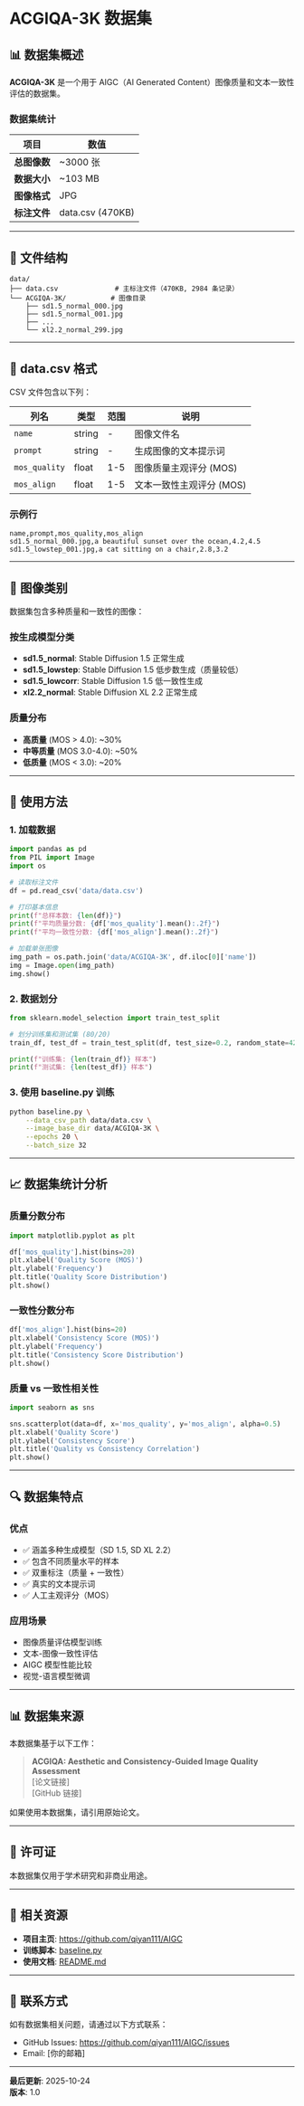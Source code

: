 # ACGIQA-3K 数据集

## 📊 数据集概述

**ACGIQA-3K** 是一个用于 AIGC（AI Generated Content）图像质量和文本一致性评估的数据集。

### 数据集统计

| 项目 | 数值 |
|------|------|
| **总图像数** | ~3000 张 |
| **数据大小** | ~103 MB |
| **图像格式** | JPG |
| **标注文件** | data.csv (470KB) |

---

## 📁 文件结构

```
data/
├── data.csv              # 主标注文件（470KB, 2984 条记录）
└── ACGIQA-3K/           # 图像目录
    ├── sd1.5_normal_000.jpg
    ├── sd1.5_normal_001.jpg
    ├── ...
    └── xl2.2_normal_299.jpg
```

---

## 📝 data.csv 格式

CSV 文件包含以下列：

| 列名 | 类型 | 范围 | 说明 |
|------|------|------|------|
| `name` | string | - | 图像文件名 |
| `prompt` | string | - | 生成图像的文本提示词 |
| `mos_quality` | float | 1-5 | 图像质量主观评分 (MOS) |
| `mos_align` | float | 1-5 | 文本一致性主观评分 (MOS) |

### 示例行

```csv
name,prompt,mos_quality,mos_align
sd1.5_normal_000.jpg,a beautiful sunset over the ocean,4.2,4.5
sd1.5_lowstep_001.jpg,a cat sitting on a chair,2.8,3.2
```

---

## 🎨 图像类别

数据集包含多种质量和一致性的图像：

### 按生成模型分类
- **sd1.5_normal**: Stable Diffusion 1.5 正常生成
- **sd1.5_lowstep**: Stable Diffusion 1.5 低步数生成（质量较低）
- **sd1.5_lowcorr**: Stable Diffusion 1.5 低一致性生成
- **xl2.2_normal**: Stable Diffusion XL 2.2 正常生成

### 质量分布
- **高质量** (MOS > 4.0): ~30%
- **中等质量** (MOS 3.0-4.0): ~50%
- **低质量** (MOS < 3.0): ~20%

---

## 🚀 使用方法

### 1. 加载数据

```python
import pandas as pd
from PIL import Image
import os

# 读取标注文件
df = pd.read_csv('data/data.csv')

# 打印基本信息
print(f"总样本数: {len(df)}")
print(f"平均质量分数: {df['mos_quality'].mean():.2f}")
print(f"平均一致性分数: {df['mos_align'].mean():.2f}")

# 加载单张图像
img_path = os.path.join('data/ACGIQA-3K', df.iloc[0]['name'])
img = Image.open(img_path)
img.show()
```

### 2. 数据划分

```python
from sklearn.model_selection import train_test_split

# 划分训练集和测试集 (80/20)
train_df, test_df = train_test_split(df, test_size=0.2, random_state=42)

print(f"训练集: {len(train_df)} 样本")
print(f"测试集: {len(test_df)} 样本")
```

### 3. 使用 baseline.py 训练

```bash
python baseline.py \
    --data_csv_path data/data.csv \
    --image_base_dir data/ACGIQA-3K \
    --epochs 20 \
    --batch_size 32
```

---

## 📈 数据集统计分析

### 质量分数分布

```python
import matplotlib.pyplot as plt

df['mos_quality'].hist(bins=20)
plt.xlabel('Quality Score (MOS)')
plt.ylabel('Frequency')
plt.title('Quality Score Distribution')
plt.show()
```

### 一致性分数分布

```python
df['mos_align'].hist(bins=20)
plt.xlabel('Consistency Score (MOS)')
plt.ylabel('Frequency')
plt.title('Consistency Score Distribution')
plt.show()
```

### 质量 vs 一致性相关性

```python
import seaborn as sns

sns.scatterplot(data=df, x='mos_quality', y='mos_align', alpha=0.5)
plt.xlabel('Quality Score')
plt.ylabel('Consistency Score')
plt.title('Quality vs Consistency Correlation')
plt.show()
```

---

## 🔍 数据集特点

### 优点
- ✅ 涵盖多种生成模型（SD 1.5, SD XL 2.2）
- ✅ 包含不同质量水平的样本
- ✅ 双重标注（质量 + 一致性）
- ✅ 真实的文本提示词
- ✅ 人工主观评分（MOS）

### 应用场景
- 图像质量评估模型训练
- 文本-图像一致性评估
- AIGC 模型性能比较
- 视觉-语言模型微调

---

## 📊 数据集来源

本数据集基于以下工作：

> **ACGIQA: Aesthetic and Consistency-Guided Image Quality Assessment**  
> [论文链接]  
> [GitHub 链接]

如果使用本数据集，请引用原始论文。

---

## 📄 许可证

本数据集仅用于学术研究和非商业用途。

---

## 🔗 相关资源

- **项目主页**: https://github.com/qiyan111/AIGC
- **训练脚本**: [baseline.py](../baseline.py)
- **使用文档**: [README.md](../README.md)

---

## 📧 联系方式

如有数据集相关问题，请通过以下方式联系：
- GitHub Issues: https://github.com/qiyan111/AIGC/issues
- Email: [你的邮箱]

---

**最后更新**: 2025-10-24  
**版本**: 1.0

